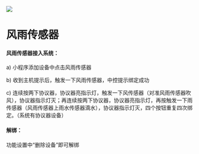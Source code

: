 ![](http://www.cspugoing.com/pcimg/help/WeatherSensor.png)

# 风雨传感器

#### 风雨传感器接入系统：

a) 小程序添加设备中点击风雨传感器

b) 收到主机提示后，触发一下风雨传感器，中控提示绑定成功

c) 连续按两下协议器，协议器亮指示灯，触发一下风传感器（对准风雨传感器吹风），协议器指示灯灭；再连续按两下协议器，协议器亮指示灯，再按触发一下雨传感器（风雨传感器上雨水传感器滴水），协议器指示灯灭，四个按钮重复四次绑定。（系统有协议器设备）



#### 解绑：

功能设置中“删除设备”即可解绑

